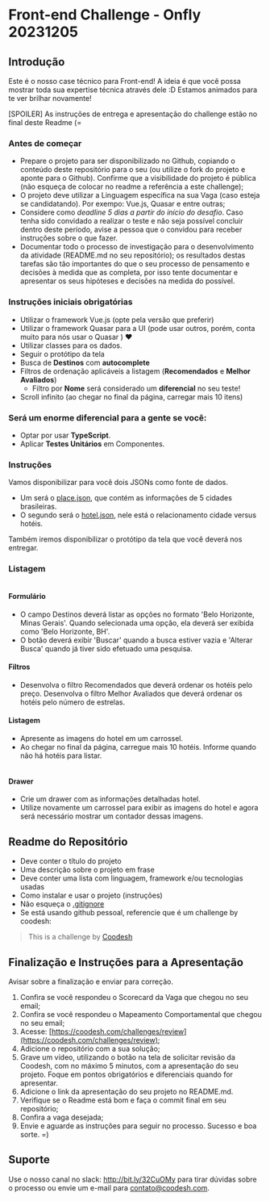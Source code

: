 # Front-end Challenge - Onfly 20231205

## Introdução

Este é o nosso case técnico para Front-end! A ideia é que você possa mostrar toda sua expertise técnica através dele :D
Estamos animados para te ver brilhar novamente!

[SPOILER] As instruções de entrega e apresentação do challenge estão no final deste Readme (=

### Antes de começar

- Prepare o projeto para ser disponibilizado no Github, copiando o conteúdo deste repositório para o seu (ou utilize o fork do projeto e aponte para o Github). Confirme que a visibilidade do projeto é pública (não esqueça de colocar no readme a referência a este challenge);
- O projeto deve utilizar a Linguagem específica na sua Vaga (caso esteja se candidatando). Por exempo: Vue.js, Quasar e entre outras;
- Considere como *deadline 5 dias a partir do início do desafio*. Caso tenha sido convidado a realizar o teste e não seja possível concluir dentro deste período, avise a pessoa que o convidou para receber instruções sobre o que fazer.
- Documentar todo o processo de investigação para o desenvolvimento da atividade (README.md no seu repositório); os resultados destas tarefas são tão importantes do que o seu processo de pensamento e decisões à medida que as completa, por isso tente documentar e apresentar os seus hipóteses e decisões na medida do possível.

### Instruções iniciais obrigatórias

- Utilizar o framework Vue.js (opte pela versão que preferir)
- Utilizar o framework Quasar para a UI (pode usar outros, porém, conta muito para nós usar o Quasar ) ♥
- Utilizar classes para os dados.
- Seguir o protótipo da tela
- Busca de **Destinos** com **autocomplete**
- Filtros de ordenação aplicáveis a listagem (**Recomendados** e **Melhor Avaliados**)
  - Filtro por **Nome** será considerado um **diferencial** no seu teste!
- Scroll infinito (ao chegar no final da página, carregar mais 10 itens)

### Será um enorme **diferencial** para a gente se você: 
- Optar por usar **TypeScript**.
- Aplicar **Testes Unitários** em Componentes.

### Instruções

Vamos disponibilizar para você dois JSONs como fonte de dados. 

- Um será o [place.json](./assets/place.json), que contém as informações de 5 cidades brasileiras. 
- O segundo será o [hotel.json](./assets/hotel.json), nele está o relacionamento cidade versus hotéis.

Também iremos disponibilizar o protótipo da tela que você deverá nos entregar.

### Listagem

![<img src="assets/images/Listagem.png" height="500" alt="Home" title="Home"/>](assets/images/Listagem.png)

#### Formulário
- O campo Destinos deverá listar as opções no formato 'Belo Horizonte, Minas Gerais'. Quando selecionada uma opção, ela deverá ser exibida como 'Belo Horizonte, BH'.
- O botão deverá exibir 'Buscar' quando a busca estiver vazia e 'Alterar Busca' quando já tiver sido efetuado uma pesquisa.

#### Filtros
- Desenvolva o filtro Recomendados que deverá ordenar os hotéis pelo preço. Desenvolva o filtro Melhor Avaliados que deverá ordenar os hotéis pelo número de estrelas.

#### Listagem
- Apresente as imagens do hotel em um carrossel.
- Ao chegar no final da página, carregue mais 10 hotéis. Informe quando não há hotéis para listar.

![<img src="assets/images/Detalhes.png" height="500" alt="Home" title="Home"/>](assets/images/Detalhes.png)


#### Drawer
- Crie um drawer com as informações detalhadas hotel.
- Utilize novamente um carrossel para exibir as imagens do hotel e agora será necessário mostrar um contador dessas imagens.

## Readme do Repositório

- Deve conter o título do projeto
- Uma descrição sobre o projeto em frase
- Deve conter uma lista com linguagem, framework e/ou tecnologias usadas
- Como instalar e usar o projeto (instruções)
- Não esqueça o [.gitignore](https://www.toptal.com/developers/gitignore)
- Se está usando github pessoal, referencie que é um challenge by coodesh:

>  This is a challenge by [Coodesh](https://coodesh.com/)

## Finalização e Instruções para a Apresentação

Avisar sobre a finalização e enviar para correção.

1. Confira se você respondeu o Scorecard da Vaga que chegou no seu email;
2. Confira se você respondeu o Mapeamento Comportamental que chegou no seu email;
3. Acesse: [https://coodesh.com/challenges/review](https://coodesh.com/challenges/review);
4. Adicione o repositório com a sua solução;
5. Grave um vídeo, utilizando o botão na tela de solicitar revisão da Coodesh, com no máximo 5 minutos, com a apresentação do seu projeto. Foque em pontos obrigatórios e diferenciais quando for apresentar.
6. Adicione o link da apresentação do seu projeto no README.md.
7. Verifique se o Readme está bom e faça o commit final em seu repositório;
8. Confira a vaga desejada;
9. Envie e aguarde as instruções para seguir no processo. Sucesso e boa sorte. =)

## Suporte

Use o nosso canal no slack: http://bit.ly/32CuOMy para tirar dúvidas sobre o processo ou envie um e-mail para contato@coodesh.com.



